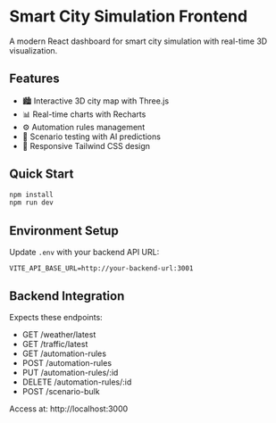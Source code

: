 # Smart City Simulation Frontend

A modern React dashboard for smart city simulation with real-time 3D visualization.

## Features
- 🏙️ Interactive 3D city map with Three.js
- 📊 Real-time charts with Recharts
- ⚙️ Automation rules management
- 🧪 Scenario testing with AI predictions
- 📱 Responsive Tailwind CSS design

## Quick Start
```bash
npm install
npm run dev
```

## Environment Setup
Update `.env` with your backend API URL:
```
VITE_API_BASE_URL=http://your-backend-url:3001
```

## Backend Integration
Expects these endpoints:
- GET /weather/latest
- GET /traffic/latest
- GET /automation-rules
- POST /automation-rules
- PUT /automation-rules/:id
- DELETE /automation-rules/:id
- POST /scenario-bulk

Access at: http://localhost:3000
